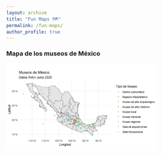 ```yaml
---
layout: archive
title: "Fun Maps 🗺️"
permalink: /fun-maps/
author_profile: true
---
```



### Mapa de los museos de México

<a href="/images/Mapa_museos.png" class="glightbox">
  <img src="/images/Mapa_museos.png" alt="Mapa de los Museos en México" width="400">
</a>


